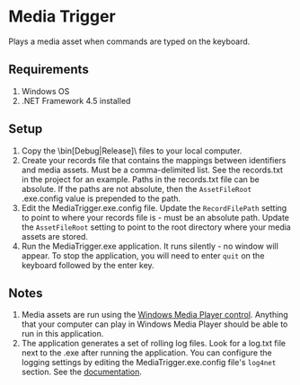 # Media Trigger
Plays a media asset when commands are typed on the keyboard.

## Requirements
1. Windows OS
1. .NET Framework 4.5 installed

## Setup
1. Copy the \bin\[Debug|Release]\ files to your local computer.
1. Create your records file that contains the mappings between identifiers and media assets. Must be a comma-delimited list. See the records.txt in the project for an example. Paths in the records.txt file can be absolute. If the paths are not absolute, then the `AssetFileRoot` .exe.config value is prepended to the path.
1. Edit the MediaTrigger.exe.config file. Update the `RecordFilePath` setting to point to where your records file is - must be an absolute path. Update the `AssetFileRoot` setting to point to the root directory where your media assets are stored.
1. Run the MediaTrigger.exe application. It runs silently - no window will appear. To stop the application, you will need to enter `quit` on the keyboard followed by the enter key.

## Notes
1. Media assets are run using the [Windows Media Player control](https://msdn.microsoft.com/en-us/library/windows/desktop/dd564582(v=vs.85).aspx). Anything that your computer can play in Windows Media Player should be able to run in this application.
1. The application generates a set of rolling log files. Look for a log.txt file next to the .exe after running the application. You can configure the logging settings by editing the MediaTrigger.exe.config file's `log4net` section. See the [documentation](http://logging.apache.org/log4net/release/manual/configuration.html).